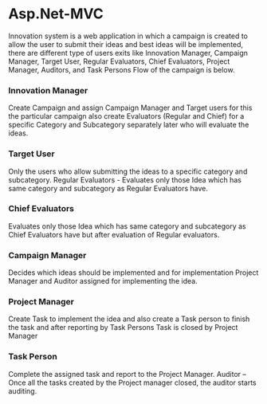# Asp.Net-MVC

Innovation system is a web application in which a campaign is created to allow the user to
submit their ideas and best ideas will be implemented, there are different type of users exits like
Innovation Manager, Campaign Manager, Target User, Regular Evaluators, Chief Evaluators, Project
Manager, Auditors, and Task Persons Flow of the campaign is below.

### Innovation Manager
Create Campaign and assign Campaign Manager and Target users for this the particular campaign also create Evaluators (Regular and Chief) for a specific Category and
Subcategory separately later who will evaluate the ideas.

### Target User
Only the users who allow submitting the ideas to a specific category and subcategory. Regular Evaluators - Evaluates only those Idea which has same category and subcategory as
Regular Evaluators have.

### Chief Evaluators
Evaluates only those Idea which has same category and subcategory as Chief Evaluators have but after evaluation of Regular evaluators.

### Campaign Manager
Decides which ideas should be implemented and for implementation Project Manager and Auditor assigned for implementing the idea.

### Project Manager
Create Task to implement the idea and also create a Task person to finish the task and after reporting by Task Persons Task is closed by Project Manager

### Task Person
Complete the assigned task and report to the Project Manager. Auditor – Once all the tasks created by the Project manager closed, the auditor starts auditing.
